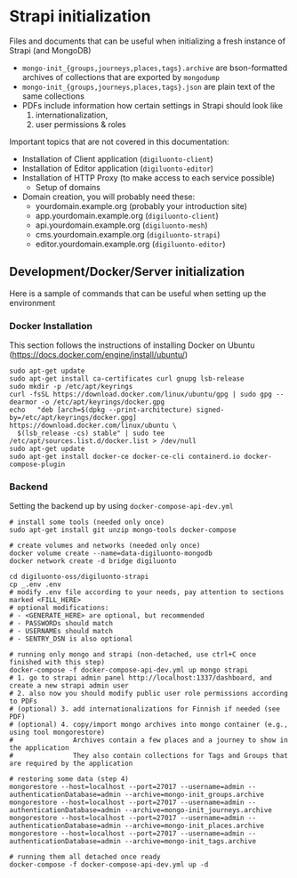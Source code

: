 # Strapi initialization
Files and documents that can be useful when initializing a fresh instance of Strapi (and MongoDB)
- `mongo-init_{groups,journeys,places,tags}.archive` are bson-formatted archives of collections that are exported by `mongodump`
- `mongo-init_{groups,journeys,places,tags}.json` are plain text of the same collections
- PDFs include information how certain settings in Strapi should look like
  1. internationalization,
  2. user permissions & roles

Important topics that are not covered in this documentation:
- Installation of Client application (`digiluonto-client`)
- Installation of Editor application (`digiluonto-editor`)
- Installation of HTTP Proxy (to make access to each service possible)
  - Setup of domains
- Domain creation, you will probably need these:
  - yourdomain.example.org (probably your introduction site)
  - app.yourdomain.example.org (`digiluonto-client`)
  - api.yourdomain.example.org (`digiluonto-mesh`)
  - cms.yourdomain.example.org (`digiluonto-strapi`)
  - editor.yourdomain.example.org (`digiluonto-editor`)

## Development/Docker/Server initialization
Here is a sample of commands that can be useful when setting up the environment

### Docker Installation
This section follows the instructions of installing Docker on Ubuntu (https://docs.docker.com/engine/install/ubuntu/)

```
sudo apt-get update
sudo apt-get install ca-certificates curl gnupg lsb-release
sudo mkdir -p /etc/apt/keyrings
curl -fsSL https://download.docker.com/linux/ubuntu/gpg | sudo gpg --dearmor -o /etc/apt/keyrings/docker.gpg
echo   "deb [arch=$(dpkg --print-architecture) signed-by=/etc/apt/keyrings/docker.gpg] https://download.docker.com/linux/ubuntu \
  $(lsb_release -cs) stable" | sudo tee /etc/apt/sources.list.d/docker.list > /dev/null
sudo apt-get update
sudo apt-get install docker-ce docker-ce-cli containerd.io docker-compose-plugin
```

### Backend
Setting the backend up by using `docker-compose-api-dev.yml`

```
# install some tools (needed only once)
sudo apt-get install git unzip mongo-tools docker-compose

# create volumes and networks (needed only once)
docker volume create --name=data-digiluonto-mongodb
docker network create -d bridge digiluonto

cd digiluonto-oss/digiluonto-strapi
cp _.env .env
# modify .env file according to your needs, pay attention to sections marked <FILL_HERE>
# optional modifications:
# - <GENERATE_HERE> are optional, but recommended
# - PASSWORDs should match
# - USERNAMEs should match
# - SENTRY_DSN is also optional

# running only mongo and strapi (non-detached, use ctrl+C once finished with this step)
docker-compose -f docker-compose-api-dev.yml up mongo strapi
# 1. go to strapi admin panel http://localhost:1337/dashboard, and create a new strapi admin user
# 2. also now you should modify public user role permissions according to PDFs
# (optional) 3. add internationalizations for Finnish if needed (see PDF)
# (optional) 4. copy/import mongo archives into mongo container (e.g., using tool mongorestore)
#               Archives contain a few places and a journey to show in the application
#               They also contain collections for Tags and Groups that are required by the application

# restoring some data (step 4)
mongorestore --host=localhost --port=27017 --username=admin --authenticationDatabase=admin --archive=mongo-init_groups.archive
mongorestore --host=localhost --port=27017 --username=admin --authenticationDatabase=admin --archive=mongo-init_journeys.archive
mongorestore --host=localhost --port=27017 --username=admin --authenticationDatabase=admin --archive=mongo-init_places.archive
mongorestore --host=localhost --port=27017 --username=admin --authenticationDatabase=admin --archive=mongo-init_tags.archive

# running them all detached once ready
docker-compose -f docker-compose-api-dev.yml up -d
```
